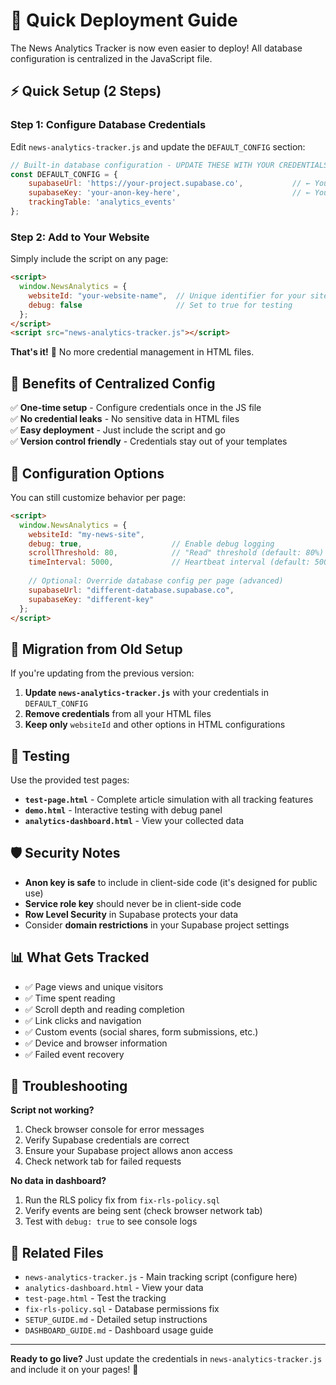 # 🚀 Quick Deployment Guide

The News Analytics Tracker is now even easier to deploy! All database configuration is centralized in the JavaScript file.

## ⚡ Quick Setup (2 Steps)

### Step 1: Configure Database Credentials
Edit `news-analytics-tracker.js` and update the `DEFAULT_CONFIG` section:

```javascript
// Built-in database configuration - UPDATE THESE WITH YOUR CREDENTIALS
const DEFAULT_CONFIG = {
    supabaseUrl: 'https://your-project.supabase.co',           // ← Your Supabase URL
    supabaseKey: 'your-anon-key-here',                         // ← Your Supabase anon key
    trackingTable: 'analytics_events'
};
```

### Step 2: Add to Your Website
Simply include the script on any page:

```html
<script>
  window.NewsAnalytics = {
    websiteId: "your-website-name",  // Unique identifier for your site
    debug: false                     // Set to true for testing
  };
</script>
<script src="news-analytics-tracker.js"></script>
```

**That's it!** 🎉 No more credential management in HTML files.

## 🎯 Benefits of Centralized Config

✅ **One-time setup** - Configure credentials once in the JS file  
✅ **No credential leaks** - No sensitive data in HTML files  
✅ **Easy deployment** - Just include the script and go  
✅ **Version control friendly** - Credentials stay out of your templates  

## 📝 Configuration Options

You can still customize behavior per page:

```html
<script>
  window.NewsAnalytics = {
    websiteId: "my-news-site",
    debug: true,                    // Enable debug logging
    scrollThreshold: 80,            // "Read" threshold (default: 80%)
    timeInterval: 5000,             // Heartbeat interval (default: 5000ms)
    
    // Optional: Override database config per page (advanced)
    supabaseUrl: "different-database.supabase.co",
    supabaseKey: "different-key"
  };
</script>
```

## 🔄 Migration from Old Setup

If you're updating from the previous version:

1. **Update `news-analytics-tracker.js`** with your credentials in `DEFAULT_CONFIG`
2. **Remove credentials** from all your HTML files
3. **Keep only** `websiteId` and other options in HTML configurations

## 🧪 Testing

Use the provided test pages:

- **`test-page.html`** - Complete article simulation with all tracking features
- **`demo.html`** - Interactive testing with debug panel
- **`analytics-dashboard.html`** - View your collected data

## 🛡️ Security Notes

- **Anon key is safe** to include in client-side code (it's designed for public use)
- **Service role key** should never be in client-side code
- **Row Level Security** in Supabase protects your data
- Consider **domain restrictions** in your Supabase project settings

## 📊 What Gets Tracked

- ✅ Page views and unique visitors
- ✅ Time spent reading
- ✅ Scroll depth and reading completion
- ✅ Link clicks and navigation
- ✅ Custom events (social shares, form submissions, etc.)
- ✅ Device and browser information
- ✅ Failed event recovery

## 🚧 Troubleshooting

**Script not working?**
1. Check browser console for error messages
2. Verify Supabase credentials are correct
3. Ensure your Supabase project allows anon access
4. Check network tab for failed requests

**No data in dashboard?**
1. Run the RLS policy fix from `fix-rls-policy.sql`
2. Verify events are being sent (check browser network tab)
3. Test with `debug: true` to see console logs

## 🔗 Related Files

- `news-analytics-tracker.js` - Main tracking script (configure here)
- `analytics-dashboard.html` - View your data
- `test-page.html` - Test the tracking
- `fix-rls-policy.sql` - Database permissions fix
- `SETUP_GUIDE.md` - Detailed setup instructions
- `DASHBOARD_GUIDE.md` - Dashboard usage guide

---

**Ready to go live?** Just update the credentials in `news-analytics-tracker.js` and include it on your pages! 🎯 